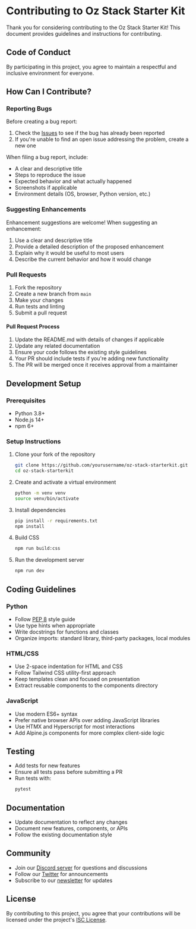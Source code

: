 # Contributing to Oz Stack Starter Kit

Thank you for considering contributing to the Oz Stack Starter Kit! This document provides guidelines and instructions for contributing.

## Code of Conduct

By participating in this project, you agree to maintain a respectful and inclusive environment for everyone.

## How Can I Contribute?

### Reporting Bugs

Before creating a bug report:

1. Check the [Issues](https://github.com/yourusername/oz-stack-starterkit/issues) to see if the bug has already been reported
2. If you're unable to find an open issue addressing the problem, create a new one

When filing a bug report, include:

- A clear and descriptive title
- Steps to reproduce the issue
- Expected behavior and what actually happened
- Screenshots if applicable
- Environment details (OS, browser, Python version, etc.)

### Suggesting Enhancements

Enhancement suggestions are welcome! When suggesting an enhancement:

1. Use a clear and descriptive title
2. Provide a detailed description of the proposed enhancement
3. Explain why it would be useful to most users
4. Describe the current behavior and how it would change

### Pull Requests

1. Fork the repository
2. Create a new branch from `main`
3. Make your changes
4. Run tests and linting
5. Submit a pull request

#### Pull Request Process

1. Update the README.md with details of changes if applicable
2. Update any related documentation
3. Ensure your code follows the existing style guidelines
4. Your PR should include tests if you're adding new functionality
5. The PR will be merged once it receives approval from a maintainer

## Development Setup

### Prerequisites

- Python 3.8+
- Node.js 14+
- npm 6+

### Setup Instructions

1. Clone your fork of the repository
   ```bash
   git clone https://github.com/yourusername/oz-stack-starterkit.git
   cd oz-stack-starterkit
   ```

2. Create and activate a virtual environment
   ```bash
   python -m venv venv
   source venv/bin/activate
   ```

3. Install dependencies
   ```bash
   pip install -r requirements.txt
   npm install
   ```

4. Build CSS
   ```bash
   npm run build:css
   ```

5. Run the development server
   ```bash
   npm run dev
   ```

## Coding Guidelines

### Python

- Follow [PEP 8](https://www.python.org/dev/peps/pep-0008/) style guide
- Use type hints when appropriate
- Write docstrings for functions and classes
- Organize imports: standard library, third-party packages, local modules

### HTML/CSS

- Use 2-space indentation for HTML and CSS
- Follow Tailwind CSS utility-first approach
- Keep templates clean and focused on presentation
- Extract reusable components to the components directory

### JavaScript

- Use modern ES6+ syntax
- Prefer native browser APIs over adding JavaScript libraries
- Use HTMX and Hyperscript for most interactions
- Add Alpine.js components for more complex client-side logic

## Testing

- Add tests for new features
- Ensure all tests pass before submitting a PR
- Run tests with:
  ```bash
  pytest
  ```

## Documentation

- Update documentation to reflect any changes
- Document new features, components, or APIs
- Follow the existing documentation style

## Community

- Join our [Discord server](#) for questions and discussions
- Follow our [Twitter](#) for announcements
- Subscribe to our [newsletter](#) for updates

## License

By contributing to this project, you agree that your contributions will be licensed under the project's [ISC License](LICENSE).